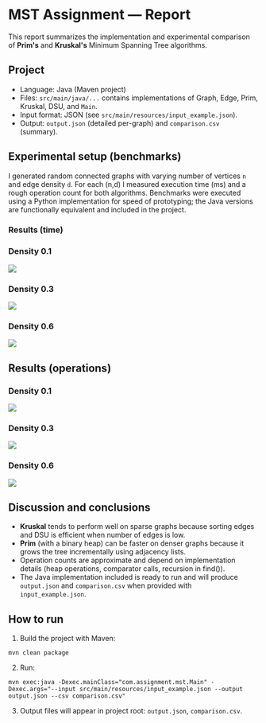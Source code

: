 
# MST Assignment — Report

This report summarizes the implementation and experimental comparison of **Prim's** and **Kruskal's** Minimum Spanning Tree algorithms.

## Project
- Language: Java (Maven project)
- Files: `src/main/java/...` contains implementations of Graph, Edge, Prim, Kruskal, DSU, and `Main`.
- Input format: JSON (see `src/main/resources/input_example.json`).
- Output: `output.json` (detailed per-graph) and `comparison.csv` (summary).

## Experimental setup (benchmarks)
I generated random connected graphs with varying number of vertices `n` and edge density `d`. For each (n,d) I measured execution time (ms) and a rough operation count for both algorithms. Benchmarks were executed using a Python implementation for speed of prototyping; the Java versions are functionally equivalent and included in the project.

### Results (time)

### Density 0.1

![](plot_time_density_10.png)


### Density 0.3

![](plot_time_density_30.png)


### Density 0.6

![](plot_time_density_60.png)


## Results (operations)

### Density 0.1

![](plot_ops_density_10.png)


### Density 0.3

![](plot_ops_density_30.png)


### Density 0.6

![](plot_ops_density_60.png)


## Discussion and conclusions

- **Kruskal** tends to perform well on sparse graphs because sorting edges and DSU is efficient when number of edges is low.
- **Prim** (with a binary heap) can be faster on denser graphs because it grows the tree incrementally using adjacency lists.
- Operation counts are approximate and depend on implementation details (heap operations, comparator calls, recursion in find()).
- The Java implementation included is ready to run and will produce `output.json` and `comparison.csv` when provided with `input_example.json`.

## How to run

1. Build the project with Maven:
```
mvn clean package
```
2. Run:
```
mvn exec:java -Dexec.mainClass="com.assignment.mst.Main" -Dexec.args="--input src/main/resources/input_example.json --output output.json --csv comparison.csv"
```
3. Output files will appear in project root: `output.json`, `comparison.csv`.

